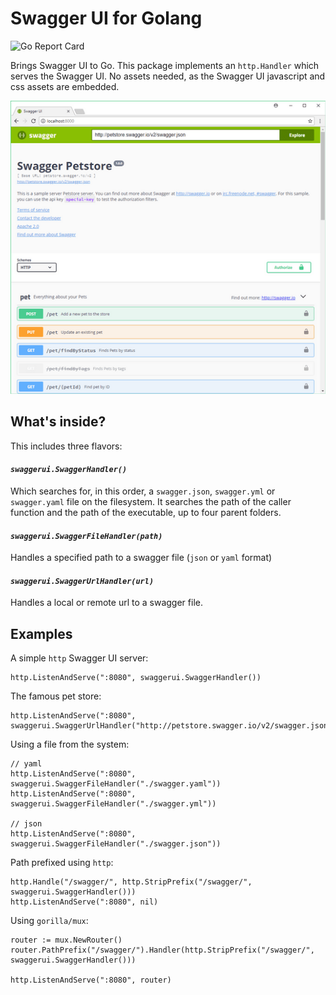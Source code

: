 Swagger UI for Golang
===========

![Go Report Card](https://goreportcard.com/badge/github.com/robertbakker/swaggerui)

Brings Swagger UI to Go. This package implements an `http.Handler` which serves the Swagger UI. No assets needed, as the Swagger UI javascript and css assets are embedded.

![Go Report Card](_screenshot.png)

## What's inside?

This includes three flavors:

#### ***`swaggerui.SwaggerHandler()`***
Which searches for, in this order, a `swagger.json`, `swagger.yml` or `swagger.yaml` file on the filesystem.
It searches the path of the caller function and the path of the executable, up to four parent folders.

#### ***`swaggerui.SwaggerFileHandler(path)`***
Handles a specified path to a swagger file (`json` or `yaml` format)

#### ***`swaggerui.SwaggerUrlHandler(url)`***
Handles a local or remote url to a swagger file.

## Examples

A simple `http` Swagger UI server:
```
http.ListenAndServe(":8080", swaggerui.SwaggerHandler())
```

The famous pet store:
```
http.ListenAndServe(":8080", swaggerui.SwaggerUrlHandler("http://petstore.swagger.io/v2/swagger.json"))
```

Using a file from the system:
```
// yaml
http.ListenAndServe(":8080", swaggerui.SwaggerFileHandler("./swagger.yaml"))
http.ListenAndServe(":8080", swaggerui.SwaggerFileHandler("./swagger.yml"))

// json
http.ListenAndServe(":8080", swaggerui.SwaggerFileHandler("./swagger.json"))
```

Path prefixed using `http`:
```
http.Handle("/swagger/", http.StripPrefix("/swagger/", swaggerui.SwaggerHandler()))
http.ListenAndServe(":8080", nil)
```

Using `gorilla/mux`:

```
router := mux.NewRouter()
router.PathPrefix("/swagger/").Handler(http.StripPrefix("/swagger/", swaggerui.SwaggerHandler()))

http.ListenAndServe(":8080", router)
```